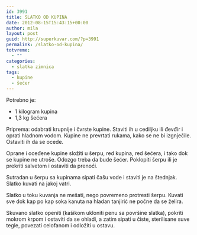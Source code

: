 ```yaml
---
id: 3991
title: SLATKO OD KUPINA
date: 2012-08-15T15:43:15+00:00
author: mila
layout: post
guid: http://superkuvar.com/?p=3991
permalink: /slatko-od-kupina/
totvreme:
  - ""
categories:
  - slatka zimnica
tags:
  - kupine
  - šećer
---
```

Potrebno je:

  * 1 kilogram kupina
  * 1,3 kg šećera

Priprema: odabrati krupnije i čvrste kupine. Staviti ih u cediljku ili đevđir i oprati hladnom vodom. Kupine ne prevrtati rukama, kako se ne bi izgnječile. Ostaviti ih da se ocede.

Oprane i oceđene kupine složiti u šerpu, red kupina, red šećera, i tako dok se kupine ne utroše. Odozgo treba da bude šećer. Poklopiti šerpu ili je prekriti salvetom i ostaviti da prenoći.

Sutradan u šerpu sa kupinama sipati čašu vode i staviti je na štednjak. Slatko kuvati na jakoj vatri.

Slatko u toku kuvanja ne mešati, nego povremeno protresti šerpu. Kuvati sve dok kap po kap soka kanuta na hladan tanjirić ne počne da se želira.

Skuvano slatko openiti (kašikom ukloniti penu sa površine slatka), pokriti mokrom krpom i ostaviti da se ohladi, a zatim sipati u čiste, sterilisane suve tegle, povezati celofanom i odložiti u ostavu.
